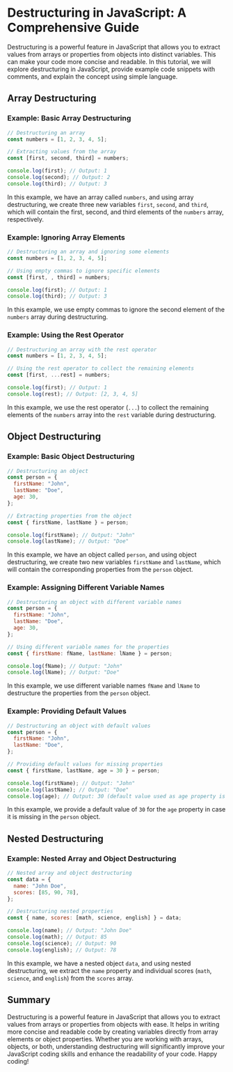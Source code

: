 # Destructuring in JavaScript: A Comprehensive Guide

Destructuring is a powerful feature in JavaScript that allows you to extract values from arrays or properties from objects into distinct variables. This can make your code more concise and readable. In this tutorial, we will explore destructuring in JavaScript, provide example code snippets with comments, and explain the concept using simple language.

## Array Destructuring

### Example: Basic Array Destructuring

```javascript
// Destructuring an array
const numbers = [1, 2, 3, 4, 5];

// Extracting values from the array
const [first, second, third] = numbers;

console.log(first); // Output: 1
console.log(second); // Output: 2
console.log(third); // Output: 3
```

In this example, we have an array called `numbers`, and using array destructuring, we create three new variables `first`, `second`, and `third`, which will contain the first, second, and third elements of the `numbers` array, respectively.

### Example: Ignoring Array Elements

```javascript
// Destructuring an array and ignoring some elements
const numbers = [1, 2, 3, 4, 5];

// Using empty commas to ignore specific elements
const [first, , third] = numbers;

console.log(first); // Output: 1
console.log(third); // Output: 3
```

In this example, we use empty commas to ignore the second element of the `numbers` array during destructuring.

### Example: Using the Rest Operator

```javascript
// Destructuring an array with the rest operator
const numbers = [1, 2, 3, 4, 5];

// Using the rest operator to collect the remaining elements
const [first, ...rest] = numbers;

console.log(first); // Output: 1
console.log(rest); // Output: [2, 3, 4, 5]
```

In this example, we use the rest operator (`...`) to collect the remaining elements of the `numbers` array into the `rest` variable during destructuring.

## Object Destructuring

### Example: Basic Object Destructuring

```javascript
// Destructuring an object
const person = {
  firstName: "John",
  lastName: "Doe",
  age: 30,
};

// Extracting properties from the object
const { firstName, lastName } = person;

console.log(firstName); // Output: "John"
console.log(lastName); // Output: "Doe"
```

In this example, we have an object called `person`, and using object destructuring, we create two new variables `firstName` and `lastName`, which will contain the corresponding properties from the `person` object.

### Example: Assigning Different Variable Names

```javascript
// Destructuring an object with different variable names
const person = {
  firstName: "John",
  lastName: "Doe",
  age: 30,
};

// Using different variable names for the properties
const { firstName: fName, lastName: lName } = person;

console.log(fName); // Output: "John"
console.log(lName); // Output: "Doe"
```

In this example, we use different variable names `fName` and `lName` to destructure the properties from the `person` object.

### Example: Providing Default Values

```javascript
// Destructuring an object with default values
const person = {
  firstName: "John",
  lastName: "Doe",
};

// Providing default values for missing properties
const { firstName, lastName, age = 30 } = person;

console.log(firstName); // Output: "John"
console.log(lastName); // Output: "Doe"
console.log(age); // Output: 30 (default value used as age property is missing)
```

In this example, we provide a default value of `30` for the `age` property in case it is missing in the `person` object.

## Nested Destructuring

### Example: Nested Array and Object Destructuring

```javascript
// Nested array and object destructuring
const data = {
  name: "John Doe",
  scores: [85, 90, 78],
};

// Destructuring nested properties
const { name, scores: [math, science, english] } = data;

console.log(name); // Output: "John Doe"
console.log(math); // Output: 85
console.log(science); // Output: 90
console.log(english); // Output: 78
```

In this example, we have a nested object `data`, and using nested destructuring, we extract the `name` property and individual scores (`math`, `science`, and `english`) from the `scores` array.

## Summary

Destructuring is a powerful feature in JavaScript that allows you to extract values from arrays or properties from objects with ease. It helps in writing more concise and readable code by creating variables directly from array elements or object properties. Whether you are working with arrays, objects, or both, understanding destructuring will significantly improve your JavaScript coding skills and enhance the readability of your code. Happy coding!